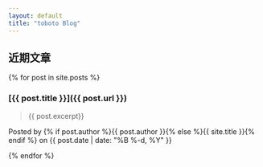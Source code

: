 ```yaml
---
layout: default
title: "toboto Blog"
---
```


## 近期文章
{% for post in site.posts %}
### [{{ post.title }}]({{ post.url }})
> {{ post.excerpt}}

<p class="post-meta">
Posted by {% if post.author %}{{ post.author }}{% else %}{{ site.title }}{% endif %} on {{ post.date | date: "%B %-d, %Y" }}
</p>
{% endfor %}

